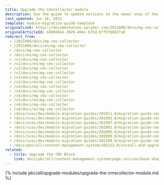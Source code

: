 ```yaml
---
title: Upgrade the CmsCollector module
description: Use the guide to update versions to the newer ones of the CMS Collector module.
last_updated: Jun 16, 2021
template: module-migration-guide-template
originalLink: https://documentation.spryker.com/2021080/docs/mg-cms-collector
originalArticleId: 689695b4-3029-404c-b75d-bff5f6661fa0
redirect_from:
  - /2021080/docs/mg-cms-collector
  - /2021080/docs/en/mg-cms-collector
  - /docs/mg-cms-collector
  - /docs/en/mg-cms-collector
  - /v1/docs/mg-cms-collector
  - /v1/docs/en/mg-cms-collector
  - /v2/docs/mg-cms-collector
  - /v2/docs/en/mg-cms-collector
  - /v3/docs/mg-cms-collector
  - /v3/docs/en/mg-cms-collector
  - /v4/docs/mg-cms-collector
  - /v4/docs/en/mg-cms-collector
  - /v5/docs/mg-cms-collector
  - /v5/docs/en/mg-cms-collector
  - /v6/docs/mg-cms-collector
  - /v6/docs/en/mg-cms-collector
  - /docs/scos/dev/module-migration-guides/201811.0/migration-guide-cmscollector.html
  - /docs/scos/dev/module-migration-guides/201903.0/migration-guide-cmscollector.html
  - /docs/scos/dev/module-migration-guides/201907.0/migration-guide-cmscollector.html
  - /docs/scos/dev/module-migration-guides/202001.0/migration-guide-cmscollector.html
  - /docs/scos/dev/module-migration-guides/202005.0/migration-guide-cmscollector.html
  - /docs/scos/dev/module-migration-guides/202009.0/migration-guide-cmscollector.html
  - /docs/scos/dev/module-migration-guides/202108.0/migration-guide-cmscollector.html
  - /docs/pbc/all/content-management-system/202212.0/install-and-upgrade/upgrade-modules/upgrade-the-cmscollector-module.html
related:
  - title: Upgrade the CMS Block
    link: docs/pbc/all/content-management-system/page.version/base-shop/install-and-upgrade/upgrade-modules/upgrade-the-cmsblock-module.html
---
```

{% include pbc/all/upgrade-modules/upgrade-the-cmscollector-module.md %} <!-- To edit, see /_includes/pbc/all/upgrade-modules/upgrade-the-cmscollector-module.md -->
